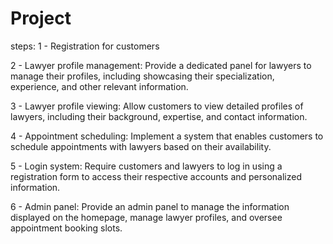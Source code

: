 # Project
steps:
1 - Registration for customers

2 - Lawyer profile management: Provide a dedicated panel for lawyers to manage their profiles, including showcasing their specialization, experience, and other relevant information.

3 - Lawyer profile viewing: Allow customers to view detailed profiles of lawyers, including their background, expertise, and contact information.

4 - Appointment scheduling: Implement a system that enables customers to schedule appointments with lawyers based on their availability.

5 - Login system: Require customers and lawyers to log in using a registration form to access their respective accounts and personalized information.

6 - Admin panel: Provide an admin panel to manage the information displayed on the homepage, manage lawyer profiles, and oversee appointment booking slots.